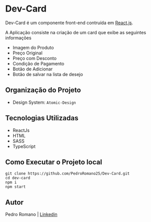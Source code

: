 # Dev-Card




Dev-Card é um componente front-end contruída em [React.js](https://pt-br.reactjs.org/).


A Aplicação consiste na criação de um card que exibe as seguintes informações
- Imagem do Produto
- Preço Original
- Preço com Desconto
- Condição de Pagamento
- Botão de Adicionar
- Botão de salvar na lista de desejo


## Organização do Projeto

- Design System: `Atomic-Design`

## Tecnologias Utilizadas

- ReactJs
- HTML
- SASS
- TypeScript


## Como Executar o Projeto local


```
git clone https://github.com/PedroRomano25/Dev-Card.git
cd dev-card
npm i 
npm start
```

## Autor

Pedro Romano | [Linkedin](https://www.linkedin.com/in/pedropauloromano/)
